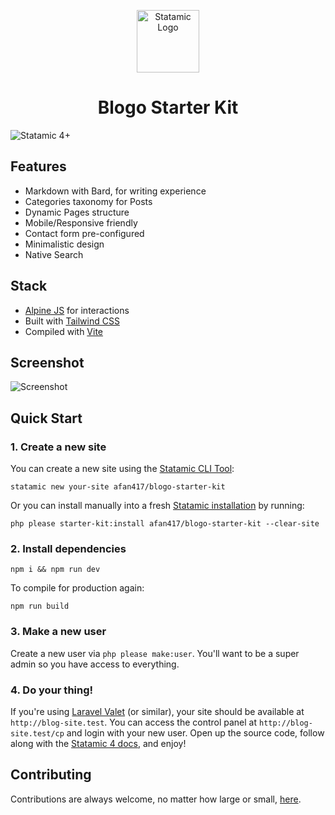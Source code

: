 <!-- statamic:hide --><p align="center"><img src="https://statamic.com/assets/branding/Statamic-Logo-Rad.png" width="100" alt="Statamic Logo" /></p>
<h1 align="center">
  Blogo Starter Kit
</h1>

![Statamic 4+](https://img.shields.io/badge/Statamic-4+-FF269E?style=for-the-badge&link=https://statamic.com)
<!-- /statamic:hide -->

## Features
- Markdown with Bard, for writing experience
- Categories taxonomy for Posts
- Dynamic Pages structure
- Mobile/Responsive friendly
- Contact form pre-configured
- Minimalistic design
- Native Search

## Stack
- [Alpine JS](https://alpinejs.dev) for interactions
- Built with [Tailwind CSS](https://tailwindcss.com)
- Compiled with [Vite](https://vitejs.dev)

## Screenshot

![Screenshot](https://i.imgur.com/6RKCC7Q.png)


## Quick Start

### 1. Create a new site

You can create a new site using the [Statamic CLI Tool](https://github.com/statamic/cli):

```
statamic new your-site afan417/blogo-starter-kit
```

Or you can install manually into a fresh [Statamic installation](https://statamic.dev/installation) by running:

```
php please starter-kit:install afan417/blogo-starter-kit --clear-site
```


### 2. Install dependencies

```
npm i && npm run dev
```

To compile for production again:

```
npm run build
```

### 3. Make a new user

Create a new user via ``php please make:user``. You'll want to be a super admin so you have access to everything.

### 4. Do your thing!

If you're using [Laravel Valet](https://laravel.com/docs/valet) (or similar), your site should be available at `http://blog-site.test`. You can access the control panel at `http://blog-site.test/cp` and login with your new user. Open up the source code, follow along with the [Statamic 4 docs](https://statamic.dev), and enjoy!

## Contributing

Contributions are always welcome, no matter how large or small, [here](https://github.com/afan417/blogo-starter-kit).
